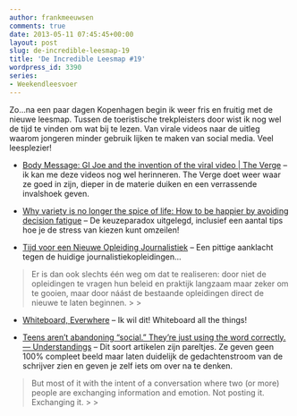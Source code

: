 ```yaml
---
author: frankmeeuwsen
comments: true
date: 2013-05-11 07:45:45+00:00
layout: post
slug: de-incredible-leesmap-19
title: 'De Incredible Leesmap #19'
wordpress_id: 3390
series:
- Weekendleesvoer
---
```


Zo…na een paar dagen Kopenhagen begin ik weer fris en fruitig met de nieuwe leesmap. Tussen de toeristische trekpleisters door wist ik nog wel de tijd te vinden om wat bij te lezen. Van virale videos naar de uitleg waarom jongeren minder gebruik lijken te maken van social media. Veel leesplezier!







  * [Body Message: GI Joe and the invention of the viral video | The Verge](http://mobile.theverge.com/2013/5/9/4309048/body-massage-gi-joe-and-the-invention-of-the-viral-video) –  ik kan me deze videos nog wel herinneren. The Verge doet weer waar ze goed in zijn, dieper in de materie duiken en een verrassende invalshoek geven.



  * [Why variety is no longer the spice of life: How to be happier by avoiding decision fatigue](http://feedproxy.google.com/~r/bufferapp/~3/Sk4lA4e1vRE/are-you-too-tired-to-make-good-decisions-the-rise-of-decision-fatigue) –  De keuzeparadox uitgelegd, inclusief een aantal tips hoe je de stress van kiezen kunt omzeilen!



  * [Tijd voor een Nieuwe Opleiding Journalistiek](http://dodebomen.nl/2013/05/08/tijd-voor-een-nieuwe-opleiding-journalistiek/) – Een pittige aanklacht tegen de huidige journalistiekopleidingen…





<blockquote>Er is dan ook slechts één weg om dat te realiseren: door niet de opleidingen te vragen hun beleid en praktijk langzaam maar zeker om te gooien, maar door náást de bestaande opleidingen direct de nieuwe te laten beginnen.
> 
> </blockquote>



  * [Whiteboard, Everwhere](http://feedproxy.google.com/~r/TentBlogger/~3/x1xwflgg6mE/) – Ik wil dit! Whiteboard all the things!



  * [Teens aren’t abandoning “social.” They’re just using the word correctly. — Understandings](https://medium.com/understandings-epiphanies/aae8d5f880cc) – Dit soort artikelen zijn pareltjes. Ze geven geen 100% compleet beeld maar laten duidelijk de gedachtenstroom van de schrijver zien en geven je zelf iets om over na te denken.





<blockquote>But most of it with the intent of a conversation where two (or more) people are exchanging information and emotion. Not posting it. Exchanging it.
> 
> </blockquote>



